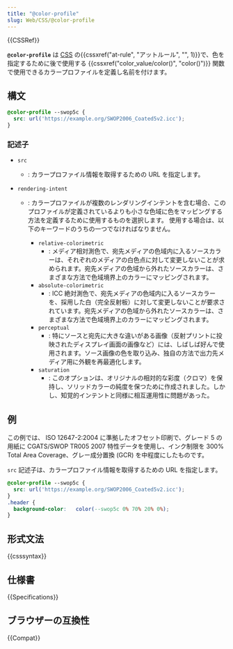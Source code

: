 ```yaml
---
title: "@color-profile"
slug: Web/CSS/@color-profile
---
```


{{CSSRef}}

**`@color-profile`** は [CSS](/ja/docs/Web/CSS) の{{cssxref("at-rule", "アットルール", "", 1)}}で、色を指定するために後で使用する {{cssxref("color_value/color()", "color()")}} 関数で使用できるカラープロファイルを定義し名前を付けます。

## 構文

```css
@color-profile --swop5c {
  src: url('https://example.org/SWOP2006_Coated5v2.icc');
}
```

### 記述子

- `src`
  - : カラープロファイル情報を取得するための URL を指定します。
- `rendering-intent`

  - : カラープロファイルが複数のレンダリングインテントを含む場合、このプロファイルが定義されているよりも小さな色域に色をマッピングする方法を定義するために使用するものを選択します。
    使用する場合は、以下のキーワードのうちの一つでなければなりません。

    - `relative-colorimetric`
      - : メディア相対測色で、宛先メディアの色域内に入るソースカラーは、それぞれのメディアの白色点に対して変更しないことが求められます。宛先メディアの色域から外れたソースカラーは、さまざまな方法で色域境界上のカラーにマッピングされます。
    - `absolute-colorimetric`
      - : ICC 絶対測色で、宛先メディアの色域内に入るソースカラーを、採用した白（完全反射板）に対して変更しないことが要求されています。宛先メディアの色域から外れたソースカラーは、さまざまな方法で色域境界上のカラーにマッピングされます。
    - `perceptual`
      - : 特にソースと宛先に大きな違いがある画像（反射プリントに投映されたディスプレイ画面の画像など）には、しばしば好んで使用されます。ソース画像の色を取り込み、独自の方法で出力先メディア用に外観を再最適化します。
    - `saturation`
      - : このオプションは、オリジナルの相対的な彩度（クロマ）を保持し、ソリッドカラーの純度を保つために作成されました。しかし、知覚的インテントと同様に相互運用性に問題があった。

## 例

この例では、 ISO 12647-2:2004 に準拠したオフセット印刷で、グレード 5 の用紙に CGATS/SWOP TR005 2007 特性データを使用し、インク制限を 300% Total Area Coverage、グレー成分置換 (GCR) を中程度にしたものです。

`src` 記述子は、カラープロファイル情報を取得するための URL を指定します。

```css
@color-profile --swop5c {
  src: url('https://example.org/SWOP2006_Coated5v2.icc');
}
.header {
  background-color:   color(--swop5c 0% 70% 20% 0%);
}
```

## 形式文法

{{csssyntax}}

## 仕様書

{{Specifications}}

## ブラウザーの互換性

{{Compat}}
